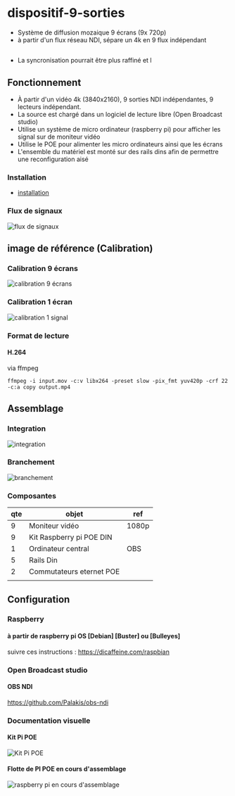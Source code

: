 # dispositif-9-sorties

* Système de diffusion mozaique 9 écrans (9x 720p) 
* à partir d'un flux réseau NDI, sépare un 4k en 9 flux indépendant

## 
* La syncronisation pourrait être plus raffiné et l

## Fonctionnement 

* À partir d'un vidéo 4k (3840x2160), 9 sorties NDI indépendantes, 9 lecteurs indépendant. 
* La source est chargé dans un logiciel de lecture libre (Open Broadcast studio)
* Utilise un système de micro ordinateur (raspberry pi) pour afficher les signal sur de moniteur vidéo
* Utilise le POE pour alimenter les micro ordinateurs ainsi que les écrans 
* L'ensemble du matériel est monté sur des rails dins afin de permettre une reconfiguration aisé 

### Installation 

* [installation](docs/install.md)

### Flux de signaux

![flux de signaux](docs/flux_de_signaux.png)

## image de référence (Calibration) 

### Calibration 9 écrans

![calibration 9 écrans ](calibration/mosaique.png)

### Calibration 1 écran

![calibration 1 signal ](calibration/720p_1280x720.png)

### Format de lecture 

#### H.264 
via ffmpeg 
```
ffmpeg -i input.mov -c:v libx264 -preset slow -pix_fmt yuv420p -crf 22 -c:a copy output.mp4
```

## Assemblage 

### Integration

![integration](docs/integration.drawio.png)

### Branchement 
![branchement](docs/branchements.drawio.png)

### Composantes 

| qte       |  objet                    | ref       |
|---        |---                        |---        |
|  9        | Moniteur vidéo            | 1080p          |
|  9        | Kit Raspberry pi POE DIN  |           |
|  1        | Ordinateur central        | OBS       | 
|  5        | Rails Din                 |           |
|  2        | Commutateurs eternet POE  |           |
|           |                           |           |


## Configuration 

### Raspberry

#### à partir de raspberry pi OS [Debian] [Buster] ou [Bulleyes]

suivre ces instructions : https://dicaffeine.com/raspbian

### Open Broadcast studio

#### OBS NDI

https://github.com/Palakis/obs-ndi



### Documentation visuelle

#### Kit Pi POE

![Kit Pi POE](./docs/pi_kit_poe.jpeg)

#### Flotte de PI POE en cours d'assemblage

![raspberry pi en cours d'assemblage](./docs/raspberrypi_assemblage.jpeg)
